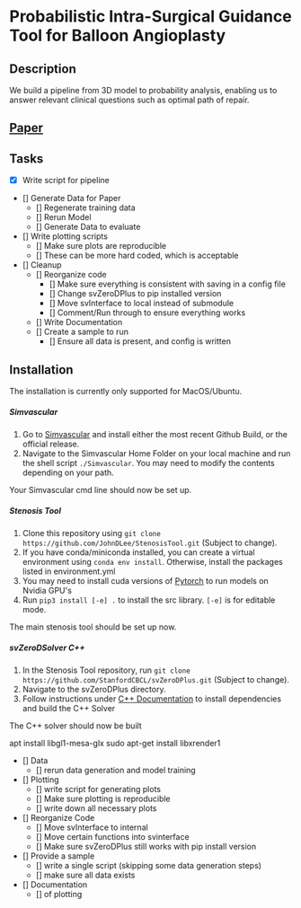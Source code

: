 # Probabilistic Intra-Surgical Guidance Tool for Balloon Angioplasty


## Description

We build a pipeline from 3D model to probability analysis, enabling us to answer relevant clinical questions such as optimal path of repair.

## [Paper](NULL)

## Tasks

- [x] Write script for pipeline
- [] Generate Data for Paper
    - [] Regenerate training data
    - [] Rerun Model
    - [] Generate Data to evaluate
- [] Write plotting scripts
    - [] Make sure plots are reproducible
    - [] These can be more hard coded, which is acceptable
- [] Cleanup
    - [] Reorganize code
        - [] Make sure everything is consistent with saving in a config file
        - [] Change svZeroDPlus to pip installed version
        - [] Move svInterface to local instead of submodule
        - [] Comment/Run through to ensure everything works
    - [] Write Documentation
    - [] Create a sample to run
        - [] Ensure all data is present, and config is written

## Installation

The installation is currently only supported for MacOS/Ubuntu.

##### Simvascular

1. Go to [Simvascular](https://github.com/SimVascular/SimVascular) and install either the most recent Github Build, or the official release.
2. Navigate to the Simvascular Home Folder on your local machine and run the shell script `./Simvascular`. You may need to modify the contents depending on your path.

Your Simvascular cmd line should now be set up.

##### Stenosis Tool

1. Clone this repository using `git clone https://github.com/JohnDLee/StenosisTool.git` (Subject to change).
2. If you have conda/miniconda installed, you can create a virtual environment using `conda env install`. Otherwise, install the packages listed in environment.yml
3. You may need to install cuda versions of [Pytorch](https://pytorch.org/get-started/locally/) to run models on Nvidia GPU's
4. Run `pip3 install [-e] .` to install the src library. `[-e]` is for editable mode.

The main stenosis tool should be set up now.

##### svZeroDSolver C++

1. In the Stenosis Tool repository, run `git clone https://github.com/StanfordCBCL/svZeroDPlus.git` (Subject to change).
2. Navigate to the svZeroDPlus directory.
3. Follow instructions under [C++ Documentation](https://stanfordcbcl.github.io/svZeroDPlus/cpp/) to install dependencies and build the C++ Solver

The C++ solver should now be built

apt install libgl1-mesa-glx
sudo apt-get install libxrender1





- [] Data 
    - [] rerun data generation and model training
- [] Plotting
    - [] write script for generating plots
    - [] Make sure plotting is reproducible
    - [] write down all necessary plots
- [] Reorganize Code
    - [] Move svInterface to internal
    - [] Move certain functions into svinterface
    - [] Make sure svZeroDPlus still works with pip install version
- [] Provide a sample
    - [] write a single script (skipping some data generation steps)
    - [] make sure all data exists
- [] Documentation
    - [] of plotting
    

